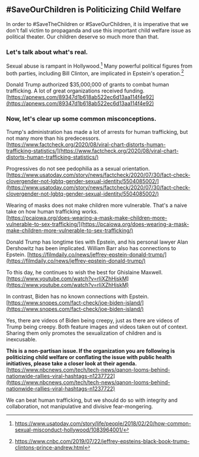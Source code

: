 ## #SaveOurChildren is Politicizing Child Welfare

In order to #SaveTheChildren or #SaveOurChildren, it is imperative that we don't fall victim to propaganda and use this important child welfare issue as political theater. Our children deserve so much more than that.

### Let's talk about what's real.

Sexual abuse is rampant in Hollywood.[^1] Many powerful political figures from both parties, including Bill Clinton, are implicated in Epstein's operation.[^2]

Donald Trump authorized $35,000,000 of grants to combat human trafficking. A lot of great organizations received funding.  
[https://apnews.com/89347d1b618ab522ec6d13aa114f4e92](https://apnews.com/89347d1b618ab522ec6d13aa114f4e92)

### Now, let's clear up some common misconceptions.

Trump's administration has made a lot of arrests for human trafficking, but not many more than his predecessors.  
[https://www.factcheck.org/2020/08/viral-chart-distorts-human-trafficking-statistics/](https://www.factcheck.org/2020/08/viral-chart-distorts-human-trafficking-statistics/)

Progressives do not see pedophilia as a sexual orientation.  
[https://www.usatoday.com/story/news/factcheck/2020/07/30/fact-check-clovergender-not-lgbtq-gender-sexual-identity/5504085002/](https://www.usatoday.com/story/news/factcheck/2020/07/30/fact-check-clovergender-not-lgbtq-gender-sexual-identity/5504085002/)

Wearing of masks does not make children more vulnerable. That's a naive take on how human trafficking works.  
[https://pcaiowa.org/does-wearing-a-mask-make-children-more-vulnerable-to-sex-trafficking/](https://pcaiowa.org/does-wearing-a-mask-make-children-more-vulnerable-to-sex-trafficking/)

Donald Trump has longtime ties with Epstein, and his personal lawyer Alan Dershowitz has been implicated. William Barr also has connections to Epstein. 
[https://filmdaily.co/news/jeffrey-epstein-donald-trump/](https://filmdaily.co/news/jeffrey-epstein-donald-trump/)

To this day, he continues to wish the best for Ghislaine Maxwell.  
[https://www.youtube.com/watch?v=rliXZhHjskM](https://www.youtube.com/watch?v=rliXZhHjskM)

In contrast, Biden has no known connections with Epstein.  
[https://www.snopes.com/fact-check/joe-biden-island/](https://www.snopes.com/fact-check/joe-biden-island/)

Yes, there are videos of Biden being creepy, just as there are videos of Trump being creepy. Both feature images and videos taken out of context. Sharing them only promotes the sexualization of children and is inexcusable.

**This is a non-partisan issue. If the organization you are following is politicizing child welfare or conflating the issue with public health initiatives, please take a closer look at their agenda.**  
[https://www.nbcnews.com/tech/tech-news/qanon-looms-behind-nationwide-rallies-viral-hashtags-n1237722](https://www.nbcnews.com/tech/tech-news/qanon-looms-behind-nationwide-rallies-viral-hashtags-n1237722)

We can beat human trafficking, but we should do so with integrity and collaboration, not manipulative and divisive fear-mongering.


[^1]: https://www.usatoday.com/story/life/people/2018/02/20/how-common-sexual-misconduct-hollywood/1083964001/
 
[^2]: https://www.cnbc.com/2019/07/22/jeffrey-epsteins-black-book-trump-clintons-prince-andrew.html
